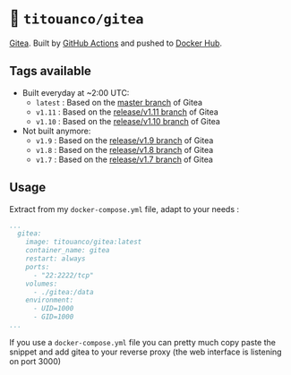 # 🐳 `titouanco/gitea`

[Gitea](https://gitea.io). Built by [GitHub Actions](https://github.com/titouanco/docker-gitea/actions) and pushed to [Docker Hub](https://hub.docker.com/r/titouanco/gitea/).

## Tags available

- Built everyday at ~2:00 UTC:
  - `latest` : Based on the [master branch](https://github.com/go-gitea/gitea/tree/master) of Gitea
  - `v1.11` : Based on the [release/v1.11 branch](https://github.com/go-gitea/gitea/tree/release/v1.11) of Gitea
  - `v1.10` : Based on the [release/v1.10 branch](https://github.com/go-gitea/gitea/tree/release/v1.10) of Gitea
- Not built anymore:
  - `v1.9` : Based on the [release/v1.9 branch](https://github.com/go-gitea/gitea/tree/release/v1.9) of Gitea
  - `v1.8` : Based on the [release/v1.8 branch](https://github.com/go-gitea/gitea/tree/release/v1.8) of Gitea
  - `v1.7` : Based on the [release/v1.7 branch](https://github.com/go-gitea/gitea/tree/release/v1.7) of Gitea

## Usage

Extract from my `docker-compose.yml` file, adapt to your needs :

```yaml
...
  gitea:
    image: titouanco/gitea:latest
    container_name: gitea
    restart: always
    ports:
      - "22:2222/tcp"
    volumes:
      - ./gitea:/data
    environment:
      - UID=1000
      - GID=1000
...
```

If you use a `docker-compose.yml` file you can pretty much copy paste the snippet and add gitea to your reverse proxy (the web interface is listening on port 3000)

